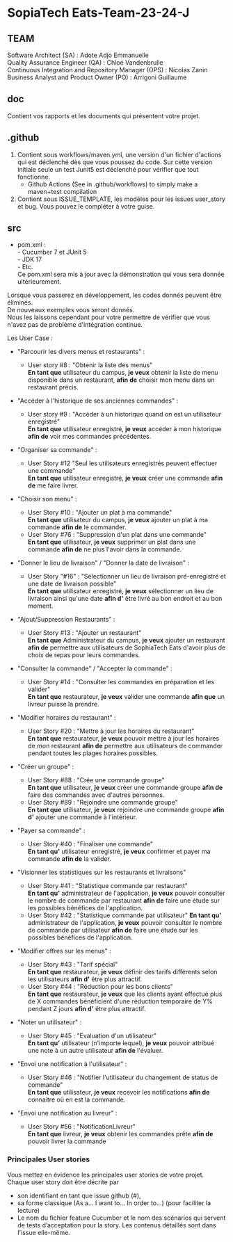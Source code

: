 # SopiaTech Eats-Team-23-24-J

## TEAM
Software Architect (SA) : Adote Adjo Emmanuelle  
Quality Assurance Engineer (QA) : Chloé Vandenbrulle  
Continuous Integration and Repository Manager (OPS) : Nicolas Zanin  
Business Analyst and Product Owner (PO) : Arrigoni Guillaume  

## doc
Contient vos rapports et les documents qui présentent votre projet.


## .github
   1. Contient sous workflows/maven.yml, une version d'un fichier d'actions qui est déclenché dès que vous poussez du code. 
Sur cette version initiale seule un test Junit5 est déclenché pour vérifier que tout fonctionne.
       - Github Actions (See in .github/workflows) to simply make a maven+test compilation
  2. Contient sous ISSUE_TEMPLATE, les modèles pour les issues user_story et bug. Vous pouvez le compléter à votre guise.

## src
 - pom.xml :  
       - Cucumber 7 et JUnit 5  
       - JDK 17   
       - Etc.  
   Ce pom.xml sera mis à jour avec la démonstration qui vous sera donnée ultérieurement.

Lorsque vous passerez en développement, les codes donnés peuvent être éliminés.   
De nouveaux exemples vous seront donnés.   
Nous les laissons cependant pour votre permettre de vérifier que vous n'avez pas de problème d'intégration continue.


Les User Case :
- "Parcourir les divers menus et restaurants" :  
   - User story #8 : "Obtenir la liste des menus"   
**En tant que** utilisateur du campus, **je veux** obtenir la liste de menu disponible dans un restaurant, **afin de** choisir mon menu dans un restaurant précis.

- "Accéder à l'historique de ses anciennes commandes" :  
   - User story #9 : "Accéder à un historique quand on est un utilisateur enregistré"  
**En tant que** utilisateur enregistré, **je veux** accéder à mon historique **afin de** voir mes commandes précédentes.

- "Organiser sa commande" :  
   - User Story #12 "Seul les utilisateurs enregistrés peuvent effectuer une commande"  
**En tant que** utilisateur enregistré, **je veux** créer une commande **afin de** me faire livrer.

- "Choisir son menu" :  
   - User Story #10 : "Ajouter un plat à ma commande"  
**En tant que** utilisateur du campus, **je veux** ajouter un plat à ma commande **afin de** le commander.  
   - User Story #76 : "Suppression d'un plat dans une commande"  
**En tant que** utilisateur, **je veux** supprimer un plat dans une commande **afin de** ne plus l'avoir dans la commande.

- "Donner le lieu de livraison" / "Donner la date de livraison" :  
   - User Story "#16" : "Sélectionner un lieu de livraison pré-enregistré et une date de livraison possible"  
**En tant que** utilisateur enregistré, **je veux** sélectionner un lieu de livraison ainsi qu'une date **afin d'** être livré au bon endroit et au bon moment.

- "Ajout/Suppression Restaurants" :  
   - User Story #13 : "Ajouter un restaurant"  
**En tant que** Administrateur du campus, **je veux** ajouter un restaurant **afin de** permettre aux utilisateurs de SophiaTech Eats d'avoir plus de choix de repas pour leurs commandes.

- "Consulter la commande" / "Accepter la commande" :  
   - User Story #14 : "Consulter les commandes en préparation et les valider"  
**En tant que** restaurateur, **je veux** valider une commande **afin que** un livreur puisse la prendre.

- "Modifier horaires du restaurant" :  
   - User Story #20 : "Mettre à jour les horaires du restaurant"  
**En tant que** restaurateur, **je veux** pouvoir mettre à jour les horaires de mon restaurant **afin de** permettre aux utilisateurs de commander pendant toutes les plages horaires possibles.

- "Créer un groupe" :  
   - User Story #88 : "Crée une commande groupe"  
**En tant que** utilisateur, **je veux** créer une commande groupe **afin de** faire des commandes avec d'autres personnes.
   - User Story #89 : "Rejoindre une commande groupe"  
**En tant que** utilisateur, **je veux** rejoindre une commande groupe **afin d'** ajouter une commande à l'intérieur.

- "Payer sa commande" :  
   - User Story #40 : "Finaliser une commande"  
**En tant qu'** utilisateur enregistré, **je veux** confirmer et payer ma commande **afin de** la valider.

- "Visionner les statistiques sur les restaurants et livraisons"
   - User Story #41 : "Statistique commande par restaurant"  
**En tant qu'** administrateur de l'application, **je veux** pouvoir consulter le nombre de commande par restaurant **afin de** faire une étude sur les possibles bénéfices de l'application.  
   - User Story #42 : "Statistique commande par utilisateur"
**En tant qu'** administrateur de l'application, **je veux** pouvoir consulter le nombre de commande par utilisateur **afin de** faire une étude sur les possibles bénéfices de l'application.

- "Modifier offres sur les menus" :  
   - User Story #43 : "Tarif spécial"  
**En tant que** restaurateur, **je veux** définir des tarifs différents selon les utilisateurs **afin d'** être plus attractif.  
   - User Story #44 : "Réduction pour les bons clients"  
**En tant que** restaurateur, **je veux** que les clients ayant effectué plus de X commandes bénéficient d'une réduction temporaire de Y% pendant Z jours **afin d'** être plus attractif.

- "Noter un utilisateur" :  
   - User Story #45 : "Evaluation d'un utilisateur"  
**En tant qu'** utilisateur (n'importe lequel), **je veux** pouvoir attribué une note à un autre utilisateur **afin de** l'évaluer.

- "Envoi une notification à l'utilisateur" :  
   - User Story #46 : "Notifier l'utilisateur du changement de status de commande"  
**En tant que** utilisateur, **je veux** recevoir les notifications **afin de** connaitre où en est la commande.

- "Envoi une notification au livreur" :  
   - User Story #56 : "NotificationLivreur"  
**En tant que** livreur, **je veux** obtenir les commandes prête **afin de** pouvoir livrer la commande

### Principales User stories

Vous mettez en évidence les principales user stories de votre projet.
Chaque user story doit être décrite par 
   - son identifiant en tant que issue github (#), 
   - sa forme classique (As a… I want to… In order to…) (pour faciliter la lecture)
   - Le nom du fichier feature Cucumber et le nom des scénarios qui servent de tests d’acceptation pour la story.
   Les contenus détaillés sont dans l'issue elle-même.
   

   
